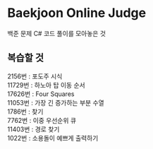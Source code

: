# Baekjoon Online Judge
백준 문제 C# 코드 풀이를 모아놓은 것

## 복습할 것
2156번 : 포도주 시식 <br/>
11729번 : 하노아 탑 이동 순서 <br/>
17626번 : Four Squares <br/>
11053번 : 가장 긴 증가하는 부분 수열 <br/>
1786번 : 찾기 <br/>
7762번 : 이중 우선순위 큐 <br/>
11403번 : 경로 찾기 <br/>
1022번 : 소용돌이 예쁘게 출력하기 <br/>
